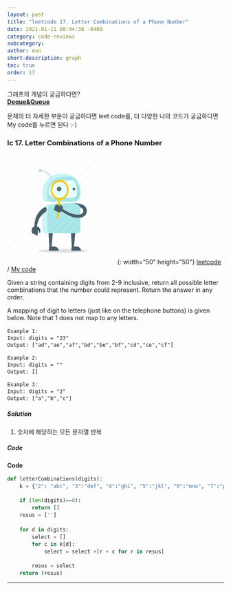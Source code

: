 ```yaml
---
layout: post
title: "leetcode 17. Letter Combinations of a Phone Number"
date: 2021-01-11 08:44:38 -0400
category: code-reviews
subcategory: 
author: eun
short-description: graph
toc: true
order: 17
---
```



그래프의 개념이 궁금하다면?      
<a href="{{ site.url }}{{ site.baseurl }}/data-structure/deque">**Deque&Queue**</a>

문제의 더 자세한 부분이 궁금하다면 leet code를, 더 다양한 나의 코드가 궁금하다면 My code를 누르면 된다 :-)

### lc 17. Letter Combinations of a Phone Number
![Image Alt 텍스트](/assets/link.png){: width="50" height="50"} <a href="https://leetcode.com/problems/letter-combinations-of-a-phone-number/">leetcode</a>  /  <a href="https://github.com/JJungEEun/CodingTest/blob/main/interviews/chap12_%EA%B7%B8%EB%9E%98%ED%94%84/chap12_33_%EC%A0%84%ED%99%94%20%EB%B2%88%ED%98%B8%20%EB%AC%B8%EC%9E%90%20%EC%A1%B0%ED%95%A9.ipynb">  My code</a>

Given a string containing digits from 2-9 inclusive, return all possible letter combinations that the number could represent. Return the answer in any order.

A mapping of digit to letters (just like on the telephone buttons) is given below. Note that 1 does not map to any letters.

```
Example 1:
Input: digits = "23"
Output: ["ad","ae","af","bd","be","bf","cd","ce","cf"]
```
```
Example 2:
Input: digits = ""
Output: []
```
```
Example 3:
Input: digits = "2"
Output: ["a","b","c"]
```

##### Solution
1. 숫자에 해당하는 모든 문자열 반복

##### Code
**Code**
```python
def letterCombinations(digits):
    k = {"2": "abc", "3":"def", "4":"ghi", "5":"jkl", "6":"mno", "7":"pqrs", "8":"tuv", "9":"wxyz"}

    if (len(digits)==0):
        return []
    resus = ['']

    for d in digits:
        select = []
        for c in k[d]:
            select = select +[r + c for r in resus]

        resus = select
    return (resus)
```

---
